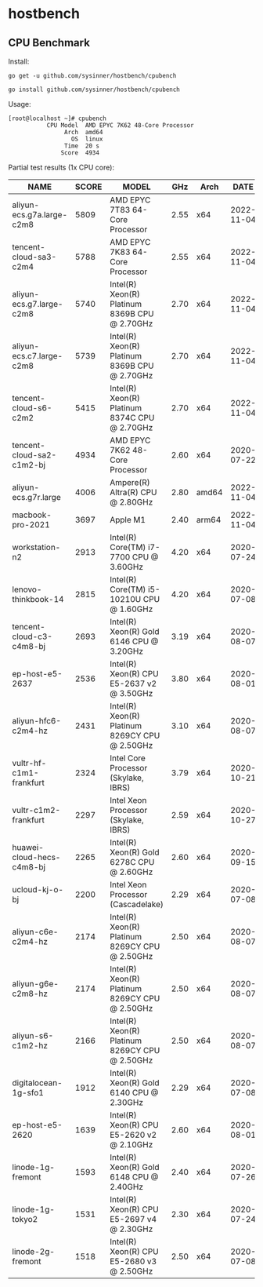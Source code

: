 # hostbench



## CPU Benchmark

Install:

``` shell
go get -u github.com/sysinner/hostbench/cpubench

go install github.com/sysinner/hostbench/cpubench
```

Usage:

``` shell
[root@localhost ~]# cpubench
           CPU Model  AMD EPYC 7K62 48-Core Processor
                Arch  amd64
                  OS  linux
                Time  20 s
               Score  4934
```

Partial test results (1x CPU core):

| NAME                      | SCORE | MODEL                                          | GHz  | Arch  | DATE       |
|---------------------------|-------|------------------------------------------------|------|-------|------------|
| aliyun-ecs.g7a.large-c2m8 | 5809  | AMD EPYC 7T83 64-Core Processor                | 2.55 | x64   | 2022-11-04 |
| tencent-cloud-sa3-c2m4    | 5788  | AMD EPYC 7K83 64-Core Processor                | 2.55 | x64   | 2022-11-04 |
| aliyun-ecs.g7.large-c2m8  | 5740  | Intel(R) Xeon(R) Platinum 8369B CPU @ 2.70GHz  | 2.70 | x64   | 2022-11-04 |
| aliyun-ecs.c7.large-c2m8  | 5739  | Intel(R) Xeon(R) Platinum 8369B CPU @ 2.70GHz  | 2.70 | x64   | 2022-11-04 |
| tencent-cloud-s6-c2m2     | 5415  | Intel(R) Xeon(R) Platinum 8374C CPU @ 2.70GHz  | 2.70 | x64   | 2022-11-04 |
| tencent-cloud-sa2-c1m2-bj | 4934  | AMD EPYC 7K62 48-Core Processor                | 2.60 | x64   | 2020-07-22 |
| aliyun-ecs.g7r.large      | 4006  | Ampere(R) Altra(R) CPU @ 2.80GHz               | 2.80 | amd64 | 2022-11-04 |
| macbook-pro-2021          | 3697  | Apple M1                                       | 2.40 | arm64 | 2022-11-04 |
| workstation-n2            | 2913  | Intel(R) Core(TM) i7-7700 CPU @ 3.60GHz        | 4.20 | x64   | 2020-07-24 |
| lenovo-thinkbook-14       | 2815  | Intel(R) Core(TM) i5-10210U CPU @ 1.60GHz      | 4.20 | x64   | 2020-07-08 |
| tencent-cloud-c3-c4m8-bj  | 2693  | Intel(R) Xeon(R) Gold 6146 CPU @ 3.20GHz       | 3.19 | x64   | 2020-08-07 |
| ep-host-e5-2637           | 2536  | Intel(R) Xeon(R) CPU E5-2637 v2 @ 3.50GHz      | 3.80 | x64   | 2020-08-01 |
| aliyun-hfc6-c2m4-hz       | 2431  | Intel(R) Xeon(R) Platinum 8269CY CPU @ 2.50GHz | 3.10 | x64   | 2020-08-07 |
| vultr-hf-c1m1-frankfurt   | 2324  | Intel Core Processor (Skylake, IBRS)           | 3.79 | x64   | 2020-10-21 |
| vultr-c1m2-frankfurt      | 2297  | Intel Xeon Processor (Skylake, IBRS)           | 2.59 | x64   | 2020-10-27 |
| huawei-cloud-hecs-c4m8-bj | 2265  | Intel(R) Xeon(R) Gold 6278C CPU @ 2.60GHz      | 2.60 | x64   | 2020-09-15 |
| ucloud-kj-o-bj            | 2200  | Intel Xeon Processor (Cascadelake)             | 2.29 | x64   | 2020-07-08 |
| aliyun-c6e-c2m4-hz        | 2174  | Intel(R) Xeon(R) Platinum 8269CY CPU @ 2.50GHz | 2.50 | x64   | 2020-08-07 |
| aliyun-g6e-c2m8-hz        | 2174  | Intel(R) Xeon(R) Platinum 8269CY CPU @ 2.50GHz | 2.50 | x64   | 2020-08-07 |
| aliyun-s6-c1m2-hz         | 2166  | Intel(R) Xeon(R) Platinum 8269CY CPU @ 2.50GHz | 2.50 | x64   | 2020-08-07 |
| digitalocean-1g-sfo1      | 1912  | Intel(R) Xeon(R) Gold 6140 CPU @ 2.30GHz       | 2.29 | x64   | 2020-07-08 |
| ep-host-e5-2620           | 1639  | Intel(R) Xeon(R) CPU E5-2620 v2 @ 2.10GHz      | 2.60 | x64   | 2020-08-01 |
| linode-1g-fremont         | 1593  | Intel(R) Xeon(R) Gold 6148 CPU @ 2.40GHz       | 2.40 | x64   | 2020-07-26 |
| linode-1g-tokyo2          | 1531  | Intel(R) Xeon(R) CPU E5-2697 v4 @ 2.30GHz      | 2.30 | x64   | 2020-07-24 |
| linode-2g-fremont         | 1518  | Intel(R) Xeon(R) CPU E5-2680 v3 @ 2.50GHz      | 2.50 | x64   | 2020-07-08 |

